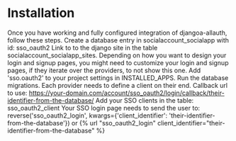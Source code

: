 Installation
===

Once you have working and fully configured integration of djangoa-allauth, follow these steps.
Create a database entry in socialaccount_socialapp with id: sso_oauth2
    Link to to the django site in the table socialaccount_socialapp_sites.
Depending on how you want to design your login and signup pages,
    you might need to customize your login and signup pages, if they
    iterate over the providers, to not show this one.
Add 'sso.oauth2' to your project settings in INSTALLED_APPS.
Run the database migrations.
Each provider needs to define a client on their end.
    Callback url to use: https://your-domain.com/account/sso_oauth2/login/callback/their-identifier-from-the-database/
Add your SSO clients in the table: sso_oauth2_client
Your SSO login page needs to send the user to:
    reverse('sso_oauth2_login', kwargs={'client_identifier': 'their-identifier-from-the-database'})
    or
    {% url "sso_oauth2_login" client_identifier="their-identifier-from-the-database" %}
